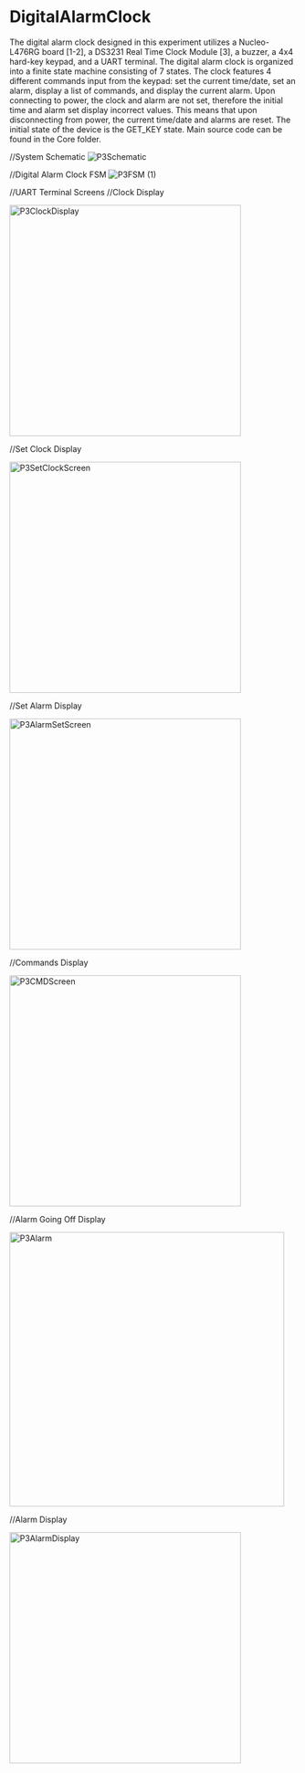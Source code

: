 # DigitalAlarmClock
The digital alarm clock designed in this experiment utilizes a Nucleo-L476RG board [1-2], a DS3231 Real Time Clock Module [3], a buzzer, a 4x4 hard-key keypad, and a UART terminal. 
The digital alarm clock is organized into a finite state machine consisting of 7 states. The clock features 4 different commands input from the keypad: set the current time/date, 
set an alarm, display a list of commands, and display the current alarm. Upon connecting to power, the clock and alarm are not set, therefore the initial time and alarm set display 
incorrect values. This means that upon disconnecting from power, the current time/date and alarms are reset. The initial state of the device is the GET_KEY state. Main source code can be found in the Core folder.

//System Schematic
![P3Schematic](https://github.com/colecosta7/DigitalAlarmClock/assets/81593806/1b88e920-25b5-4c80-8180-06e934fae376)

//Digital Alarm Clock FSM
![P3FSM (1)](https://github.com/colecosta7/DigitalAlarmClock/assets/81593806/8b80d360-15fb-44aa-bce8-3a38e5b3d99f)


//UART Terminal Screens
//Clock Display

<img width="405" alt="P3ClockDisplay" src="https://github.com/colecosta7/DigitalAlarmClock/assets/81593806/27715f1c-f511-4b57-baaf-585072c09082">

//Set Clock Display

<img width="405" alt="P3SetClockScreen" src="https://github.com/colecosta7/DigitalAlarmClock/assets/81593806/747a7e5b-d1e7-4d99-824f-e3844d0d1dad">

//Set Alarm Display

<img width="405" alt="P3AlarmSetScreen" src="https://github.com/colecosta7/DigitalAlarmClock/assets/81593806/990ae955-225d-494f-b7ed-822d5a637c51">

//Commands Display

<img width="405" alt="P3CMDScreen" src="https://github.com/colecosta7/DigitalAlarmClock/assets/81593806/dc2e714f-f840-4bd4-8f34-2e20d305bdb4">

//Alarm Going Off Display

<img width="481" alt="P3Alarm" src="https://github.com/colecosta7/DigitalAlarmClock/assets/81593806/00e26dce-447e-45ac-bd8a-25ad33524fe2">

//Alarm Display

<img width="405" alt="P3AlarmDisplay" src="https://github.com/colecosta7/DigitalAlarmClock/assets/81593806/069f5196-2a37-4ed5-98b8-c4dffec45a5d">
